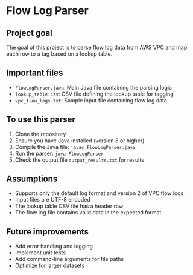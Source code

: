 # Flow Log Parser

## Project goal
The goal of this project is to parse flow log data from AWS VPC and map each row to a tag based on a lookup table.

## Important files
- `FlowLogParser.java`: Main Java file containing the parsing logic
- `lookup_table.csv`: CSV file defining the lookup table for tagging
- `vpc_flow_logs.txt`: Sample input file containing flow log data

## To use this parser
1. Clone the repository
2. Ensure you have Java installed (version 8 or higher)
3. Compile the Java file: `javac FlowLogParser.java`
4. Run the parser: `java FlowLogParser`
5. Check the output file `output_results.txt` for results

## Assumptions
- Supports only the default log format and version 2 of VPC flow logs
- Input files are UTF-8 encoded
- The lookup table CSV file has a header row
- The flow log file contains valid data in the expected format

## Future improvements
- Add error handling and logging
- Implement unit tests
- Add command-line arguments for file paths
- Optimize for larger datasets

